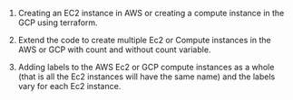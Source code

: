 1. Creating an EC2 instance in AWS or creating a compute instance in the GCP using terraform.

 2. Extend the code to create multiple Ec2 or Compute instances in the AWS or GCP with count and without count variable.

3. Adding labels to the AWS Ec2 or GCP  compute instances as a whole (that is all the Ec2 instances will have the same name) and  the labels vary for each Ec2 instance.
